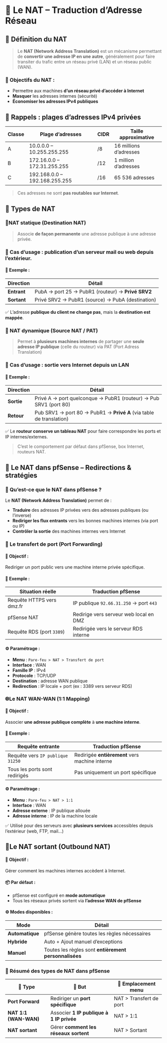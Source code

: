 # 🔁 Le NAT – Traduction d’Adresse Réseau

## 📌 Définition du NAT

> Le **NAT (Network Address Translation)** est un mécanisme permettant de **convertir une adresse IP en une autre**, généralement pour faire transiter du trafic entre un réseau privé (LAN) et un réseau public (WAN).

### 🎯 Objectifs du NAT :
- Permettre aux machines **d’un réseau privé d’accéder à Internet**
- **Masquer** les adresses internes (sécurité)
- **Économiser les adresses IPv4 publiques**

## 🧩 Rappels : plages d’adresses IPv4 privées

|Classe|Plage d’adresses|CIDR|Taille approximative|
|---|---|---|---|
|A|10.0.0.0 – 10.255.255.255|/8|16 millions d’adresses|
|B|172.16.0.0 – 172.31.255.255|/12|1 million d’adresses|
|C|192.168.0.0 – 192.168.255.255|/16|65 536 adresses|

> Ces adresses ne sont **pas routables sur Internet**.

## 🔄 Types de NAT

<!-- tabs:start --> 
### **🔧NAT statique (Destination NAT)**

> Associe **de façon permanente** une adresse publique à une adresse privée.

### 📌 Cas d’usage : publication d’un **serveur mail** ou web depuis l’extérieur.

#### 🔁 Exemple :

|Direction|Détail|
|---|---|
|**Entrant**|PubA → port 25 → PubR1 (routeur) → **Privé SRV2**|
|**Sortant**|Privé SRV2 → PubR1 (source) → PubA (destination)|

✅ L’adresse **publique du client ne change pas**, mais la **destination est mappée**.

### **🔁 NAT dynamique (Source NAT / PAT)**

> Permet à **plusieurs machines internes** de partager une **seule adresse IP publique** (celle du routeur) via PAT (Port Adress Translation)

### 📌 Cas d’usage : sortie vers Internet depuis un LAN

#### 🔁 Exemple :

|Direction|Détail|
|---|---|
|**Sortie**|Privé A → port quelconque → PubR1 (routeur) → Pub SRV1 (port 80)|
|**Retour**|Pub SRV1 → port 80 → PubR1 → **Privé A** (via table de translation)|

✅ Le **routeur conserve un tableau NAT** pour faire correspondre les ports et IP internes/externes.

> C’est le comportement par défaut dans pfSense, box Internet, routeurs NAT.

<!-- tabs:end --> 
## 🔁 Le NAT dans pfSense – Redirections & stratégies

### 🔎 Qu’est-ce que le NAT dans pfSense ?

Le **NAT (Network Address Translation)** permet de :
- **Traduire** des adresses IP privées vers des adresses publiques (ou l’inverse)
- **Rediriger les flux entrants** vers les bonnes machines internes (via port ou IP)
- **Contrôler la sortie** des machines internes vers Internet

<!-- tabs:start --> 

### **🔄 Le transfert de port (Port Forwarding)**

#### 🎯 Objectif :

Rediriger un port public vers une machine interne privée spécifique.

#### 🧱 Exemple :

| Situation réelle          | Traduction pfSense                      |
| ------------------------- | --------------------------------------- |
| Requête HTTPS vers dmz.fr | IP publique `92.66.31.250` → port `443` |
| pfSense NAT               | Redirige vers serveur web local en DMZ  |
| Requête RDS (port `3389`) | Redirigée vers le serveur RDS interne   |
#### ⚙️ Paramétrage :
- **Menu** : `Pare-feu > NAT > Transfert de port`
- **Interface** : WAN
- **Famille IP** : IPv4
- **Protocole** : TCP/UDP
- **Destination** : adresse WAN publique
- **Redirection** : IP locale + port (ex : 3389 vers serveur RDS)

### **🌐Le NAT WAN-WAN (1:1 Mapping)**

#### 🎯 Objectif :

Associer **une adresse publique complète** à **une machine interne**.

#### 🧱 Exemple :

|Requête entrante|Traduction pfSense|
|---|---|
|Requête vers `IP publique 31250`|Redirigée **entièrement** vers machine interne|
|Tous les ports sont redirigés|Pas uniquement un port spécifique|
#### ⚙️ Paramétrage :
- **Menu** : `Pare-feu > NAT > 1:1`
- **Interface** : WAN
- **Adresse externe** : IP publique allouée
- **Adresse interne** : IP de la machine locale
    
✅ Utilisé pour des serveurs avec **plusieurs services** accessibles depuis l’extérieur (web, FTP, mail...)

## **🔁Le NAT sortant (Outbound NAT)**

#### 🎯 Objectif :

Gérer comment les machines internes accèdent à Internet.
#### 📦 Par défaut :
- pfSense est configuré en **mode automatique**
- Tous les réseaux privés sortent via **l’adresse WAN de pfSense**

#### ⚙️ Modes disponibles :

|Mode|Détail|
|---|---|
|**Automatique**|pfSense génère toutes les règles nécessaires|
|**Hybride**|Auto + Ajout manuel d’exceptions|
|**Manuel**|Toutes les règles sont **entièrement personnalisées**|
<!-- tabs:end --> 
### 🧠 Résumé des types de NAT dans pfSense

|🔁 Type|🎯 But|📍 Emplacement menu|
|---|---|---|
|**Port Forward**|Rediriger un **port spécifique**|NAT > Transfert de port|
|**NAT 1:1 (WAN-WAN)**|Associer **1 IP publique à 1 IP privée**|NAT > 1:1|
|**NAT sortant**|Gérer **comment les réseaux sortent**|NAT > Sortant|